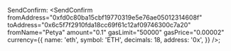 SendConfirm: <SendConfirm
fromAddress="0xfd0c80ba15cbf19770319e5e76ae05012314608f"
toAddress="0x6c5f7f2910fda18cc69f61c12af09746300c7a20"
fromName="Petya"
amount="0.1"
gasLimit="50000"
gasPrice="0.00002"
currency={{
name: 'eth',
symbol: 'ETH',
decimals: 18,
address: '0x',
}}
/>;
